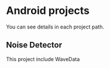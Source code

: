 # Android projects

You can see details in each project path.

## Noise Detector

This project include WaveData